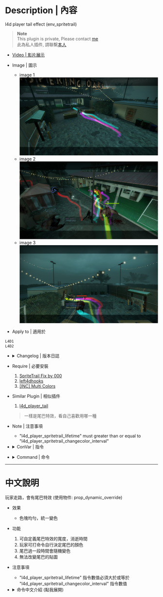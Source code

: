 # Description | 內容
l4d player tail effect (env_spritetrail)

> __Note__ <br/>
This plugin is private, Please contact [me](https://github.com/fbef0102/Game-Private_Plugin#私人插件列表-private-plugins-list)<br/>
此為私人插件, 請聯繫[本人](https://github.com/fbef0102/Game-Private_Plugin#私人插件列表-private-plugins-list)

* [Video | 影片展示](https://youtu.be/7KZEd7owrxA)

* Image | 圖示
	* image 1
	<br/>![l4d_player_spritetrail_1](image/l4d_player_spritetrail_1.jpg)
	* image 2
	<br/>![l4d_player_spritetrail_2](image/l4d_player_spritetrail_2.jpg)
	* image 3
	<br/>![l4d_player_spritetrail_3](image/l4d_player_spritetrail_3.jpg)

* Apply to | 適用於
```
L4D1
L4D2
```

* <details><summary>Changelog | 版本日誌</summary>

	* v1.2
</details>

* Require | 必要安裝
	1. [SpriteTrail Fix by 000](https://forums.alliedmods.net/showthread.php?t=339197)
	2. [left4dhooks](https://forums.alliedmods.net/showthread.php?t=321696)
	3. [[INC] Multi Colors](https://forums.alliedmods.net/showthread.php?t=247770)

* Similar Plugin | 相似插件
	1. [l4d_player_tail](https://github.com/fbef0102/Game-Private_Plugin/tree/main/l4d_player_tail)
	> 一樣是尾巴特效，看自己喜歡用哪一種

* Note | 注意事項
	* "l4d_player_spritetrail_lifetime" must greater than or equal to "l4d_player_spritetrail_changecolor_interval"

* <details><summary>ConVar | 指令</summary>

	* cfg/sourcemod/l4d_player_spritetrail.cfg
	```php
	// Players with these flags have access to have tail effect and use tail command. (Empty = Everyone, -1: Nobody)
	l4d_player_spritetrail_access_flag ""

	// If 1, Enable Tail effect for Bot Infected
	l4d_player_spritetrail_bot_infected_enable "1"

	// If 1, Enable Tail effect for Bot Survivor
	l4d_player_spritetrail_bot_survivor_enable "1"

	// Time interval to change tail color to random (0=Don't change color)
	l4d_player_spritetrail_changecolor_interval "5.0"

	// The default tail color. Three values between 0-255 separated by spaces. RGB Color255 - Red Green Blue. [-1 -1 -1: Random]
	l4d_player_spritetrail_color "-1 -1 -1"

	// Transparency of the tail (10-255).
	l4d_player_spritetrail_color_alpha "155"

	// 1=Enable Tail effect for everyone default? [1-Enable/0-Disable]
	l4d_player_spritetrail_default_value "1"

	// The width of the beam when it has full expanded.
	l4d_player_spritetrail_endwidth "3.0"

	// The default attached tail height
	l4d_player_spritetrail_height "10.0"

	// How long the beam is shown
	l4d_player_spritetrail_lifetime "4.0"

	// The width of the beam to the beginning.
	l4d_player_spritetrail_startwidth "15.0"
	```
</details>

* <details><summary>Command | 命令</summary>

	* **Toggle the attached tailed. Usage: sm_tail [R G B|off|random|red|green|blue|purple|cyan|orange|white|pink|lime|maroon|teal|yellow|grey]**
		```php
		sm_tail
		sm_tails
		sm_harrypotter
		sm_hy
		```
</details>

- - - -
# 中文說明
玩家走路，會有尾巴特效 (使用物件: prop_dynamic_override)

* 效果
	* 色塊均勻，統一變色

* 功能
	1. 可自定義尾巴特效的寬度，消逝時間
	2. 玩家可打命令自行決定尾巴的顏色
	3. 尾巴過一段時間會隨機變色
	4. 無法改變尾巴的貼圖

* 注意事項
	* "l4d_player_spritetrail_lifetime" 指令數值必須大於或等於 "l4d_player_spritetrail_changecolor_interval" 指令數值

* <details><summary>命令中文介紹 (點我展開)</summary>

	* **!tail <顏色名稱或R G B>. 顏色: red, green, blue, purple, orange, yellow, white. 或是 3 個 0-255 RGB之值. 譬如: !tail red 或是 !tail 255 0 0**
		```php
		sm_tail
		sm_tails
		sm_harrypotter
		sm_hy
		```
</details>
